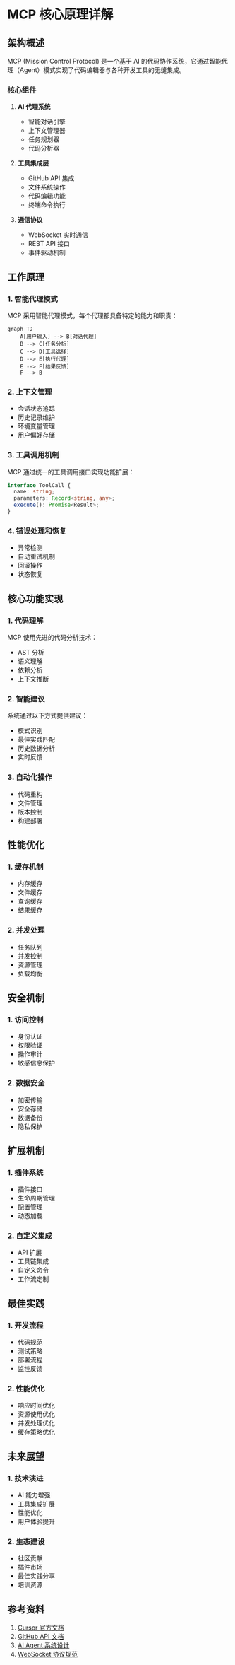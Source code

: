 # MCP 核心原理详解

## 架构概述

MCP (Mission Control Protocol) 是一个基于 AI 的代码协作系统，它通过智能代理（Agent）模式实现了代码编辑器与各种开发工具的无缝集成。

### 核心组件

1. **AI 代理系统**
   - 智能对话引擎
   - 上下文管理器
   - 任务规划器
   - 代码分析器

2. **工具集成层**
   - GitHub API 集成
   - 文件系统操作
   - 代码编辑功能
   - 终端命令执行

3. **通信协议**
   - WebSocket 实时通信
   - REST API 接口
   - 事件驱动机制

## 工作原理

### 1. 智能代理模式

MCP 采用智能代理模式，每个代理都具备特定的能力和职责：

```mermaid
graph TD
    A[用户输入] --> B[对话代理]
    B --> C[任务分析]
    C --> D[工具选择]
    D --> E[执行代理]
    E --> F[结果反馈]
    F --> B
```

### 2. 上下文管理

- 会话状态追踪
- 历史记录维护
- 环境变量管理
- 用户偏好存储

### 3. 工具调用机制

MCP 通过统一的工具调用接口实现功能扩展：

```typescript
interface ToolCall {
  name: string;
  parameters: Record<string, any>;
  execute(): Promise<Result>;
}
```

### 4. 错误处理和恢复

- 异常检测
- 自动重试机制
- 回滚操作
- 状态恢复

## 核心功能实现

### 1. 代码理解

MCP 使用先进的代码分析技术：
- AST 分析
- 语义理解
- 依赖分析
- 上下文推断

### 2. 智能建议

系统通过以下方式提供建议：
- 模式识别
- 最佳实践匹配
- 历史数据分析
- 实时反馈

### 3. 自动化操作

- 代码重构
- 文件管理
- 版本控制
- 构建部署

## 性能优化

### 1. 缓存机制

- 内存缓存
- 文件缓存
- 查询缓存
- 结果缓存

### 2. 并发处理

- 任务队列
- 并发控制
- 资源管理
- 负载均衡

## 安全机制

### 1. 访问控制

- 身份认证
- 权限验证
- 操作审计
- 敏感信息保护

### 2. 数据安全

- 加密传输
- 安全存储
- 数据备份
- 隐私保护

## 扩展机制

### 1. 插件系统

- 插件接口
- 生命周期管理
- 配置管理
- 动态加载

### 2. 自定义集成

- API 扩展
- 工具链集成
- 自定义命令
- 工作流定制

## 最佳实践

### 1. 开发流程

- 代码规范
- 测试策略
- 部署流程
- 监控反馈

### 2. 性能优化

- 响应时间优化
- 资源使用优化
- 并发处理优化
- 缓存策略优化

## 未来展望

### 1. 技术演进

- AI 能力增强
- 工具集成扩展
- 性能优化
- 用户体验提升

### 2. 生态建设

- 社区贡献
- 插件市场
- 最佳实践分享
- 培训资源

## 参考资料

1. [Cursor 官方文档](https://cursor.sh/)
2. [GitHub API 文档](https://docs.github.com/en/rest)
3. [AI Agent 系统设计](https://example.com/ai-agent)
4. [WebSocket 协议规范](https://tools.ietf.org/html/rfc6455)